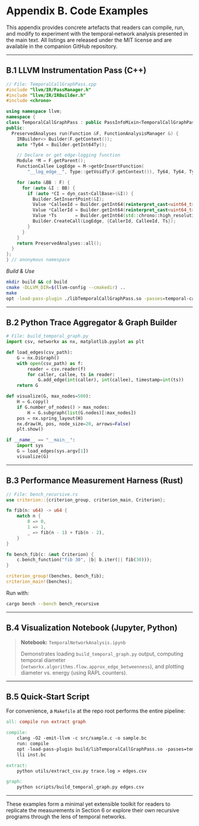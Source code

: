 # Appendix B. Code Examples

This appendix provides concrete artefacts that readers can compile, run, and modify to experiment with the temporal‑network analysis presented in the main text. All listings are released under the MIT license and are available in the companion GitHub repository.

---

## B.1 LLVM Instrumentation Pass (C++)

```cpp
// File: TemporalCallGraphPass.cpp
#include "llvm/IR/PassManager.h"
#include "llvm/IR/IRBuilder.h"
#include <chrono>

using namespace llvm;
namespace {
class TemporalCallGraphPass : public PassInfoMixin<TemporalCallGraphPass> {
public:
  PreservedAnalyses run(Function &F, FunctionAnalysisManager &) {
    IRBuilder<> Builder(F.getContext());
    auto *Ty64 = Builder.getInt64Ty();

    // Declare or get edge‑logging function
    Module *M = F.getParent();
    FunctionCallee LogEdge = M->getOrInsertFunction(
        "__log_edge__", Type::getVoidTy(F.getContext()), Ty64, Ty64, Ty64);

    for (auto &BB : F) {
      for (auto &I : BB) {
        if (auto *CI = dyn_cast<CallBase>(&I)) {
          Builder.SetInsertPoint(&I);
          Value *CalleeId = Builder.getInt64(reinterpret_cast<uint64_t>(CI->getCalledOperand()));
          Value *CallerId = Builder.getInt64(reinterpret_cast<uint64_t>(&F));
          Value *Ts       = Builder.getInt64(std::chrono::high_resolution_clock::now().time_since_epoch().count());
          Builder.CreateCall(LogEdge, {CallerId, CalleeId, Ts});
        }
      }
    }
    return PreservedAnalyses::all();
  }
};
} // anonymous namespace
```

*Build & Use*
```bash
mkdir build && cd build
cmake -DLLVM_DIR=$(llvm-config --cmakedir) ..
make
opt -load-pass-plugin ./libTemporalCallGraphPass.so -passes=temporal‑call‑graph yourfile.bc -o instrumented.bc
```

---

## B.2 Python Trace Aggregator & Graph Builder

```python
# File: build_temporal_graph.py
import csv, networkx as nx, matplotlib.pyplot as plt

def load_edges(csv_path):
    G = nx.DiGraph()
    with open(csv_path) as f:
        reader = csv.reader(f)
        for caller, callee, ts in reader:
            G.add_edge(int(caller), int(callee), timestamp=int(ts))
    return G

def visualize(G, max_nodes=500):
    H = G.copy()
    if G.number_of_nodes() > max_nodes:
        H = G.subgraph(list(G.nodes)[:max_nodes])
    pos = nx.spring_layout(H)
    nx.draw(H, pos, node_size=20, arrows=False)
    plt.show()

if __name__ == "__main__":
    import sys
    G = load_edges(sys.argv[1])
    visualize(G)
```

---

## B.3 Performance Measurement Harness (Rust)

```rust
// File: bench_recursive.rs
use criterion::{criterion_group, criterion_main, Criterion};

fn fib(n: u64) -> u64 {
    match n {
        0 => 0,
        1 => 1,
        _ => fib(n - 1) + fib(n - 2),
    }
}

fn bench_fib(c: &mut Criterion) {
    c.bench_function("fib 30", |b| b.iter(|| fib(30)));
}

criterion_group!(benches, bench_fib);
criterion_main!(benches);
```

Run with:
```bash
cargo bench --bench bench_recursive
```

---

## B.4 Visualization Notebook (Jupyter, Python)

> **Notebook:** `TemporalNetworkAnalysis.ipynb`
>
> Demonstrates loading `build_temporal_graph.py` output, computing temporal diameter (`networkx.algorithms.flow.approx_edge_betweenness`), and plotting diameter vs. energy (using RAPL counters).

---

## B.5 Quick‑Start Script

For convenience, a `Makefile` at the repo root performs the entire pipeline:

```makefile
all: compile run extract graph

compile:
	clang -O2 -emit-llvm -c src/sample.c -o sample.bc
	run: compile
	opt -load-pass-plugin build/libTemporalCallGraphPass.so -passes=temporal-call-graph sample.bc -o inst.bc
	lli inst.bc

extract:
	python utils/extract_csv.py trace.log > edges.csv

graph:
	python scripts/build_temporal_graph.py edges.csv
```

---

These examples form a minimal yet extensible toolkit for readers to replicate the measurements in Section 6 or explore their own recursive programs through the lens of temporal networks.


